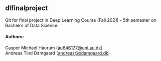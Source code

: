 ## dlfinalproject

Git for final project in Deep Learning Course (Fall 2021) - 5th semester on Bachelor of Data Science.

#### Authors:
Casper Michael Haurum (au646177@uni.au.dk) <br>
Andreas Tind Damgaard (andreas@xdamgaard.dk)
